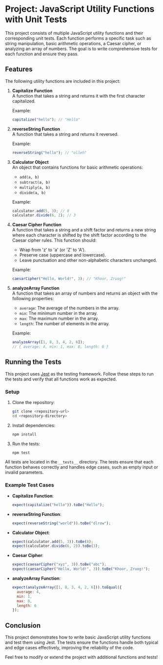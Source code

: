 # Project: JavaScript Utility Functions with Unit Tests

This project consists of multiple JavaScript utility functions and their corresponding unit tests. Each function performs a specific task such as string manipulation, basic arithmetic operations, a Caesar cipher, or analyzing an array of numbers. The goal is to write comprehensive tests for each function and ensure they pass.

## Features

The following utility functions are included in this project:

1. **Capitalize Function**  
   A function that takes a string and returns it with the first character capitalized.
   
   Example:
   ```javascript
   capitalize("hello"); // "Hello"
   ```

2. **reverseString Function**  
   A function that takes a string and returns it reversed.
   
   Example:
   ```javascript
   reverseString("hello"); // "olleh"
   ```

3. **Calculator Object**  
   An object that contains functions for basic arithmetic operations:
   - `add(a, b)`  
   - `subtract(a, b)`  
   - `multiply(a, b)`  
   - `divide(a, b)`  

   Example:
   ```javascript
   calculator.add(5, 3); // 8
   calculator.divide(6, 2); // 3
   ```

4. **Caesar Cipher Function**  
   A function that takes a string and a shift factor and returns a new string where each character is shifted by the shift factor according to the Caesar cipher rules. This function should:
   - Wrap from 'z' to 'a' (or 'Z' to 'A').
   - Preserve case (uppercase and lowercase).
   - Leave punctuation and other non-alphabetic characters unchanged.
   
   Example:
   ```javascript
   caesarCipher("Hello, World!", 3); // "Khoor, Zruog!"
   ```

5. **analyzeArray Function**  
   A function that takes an array of numbers and returns an object with the following properties:
   - `average`: The average of the numbers in the array.
   - `min`: The minimum number in the array.
   - `max`: The maximum number in the array.
   - `length`: The number of elements in the array.
   
   Example:
   ```javascript
   analyzeArray([1, 8, 3, 4, 2, 6]); 
   // { average: 4, min: 1, max: 8, length: 6 }
   ```

## Running the Tests

This project uses [Jest](https://jestjs.io/) as the testing framework. Follow these steps to run the tests and verify that all functions work as expected.

### Setup

1. Clone the repository:
   ```bash
   git clone <repository-url>
   cd <repository-directory>
   ```

2. Install dependencies:
   ```bash
   npm install
   ```

3. Run the tests:
   ```bash
   npm test
   ```

All tests are located in the `__tests__` directory. The tests ensure that each function behaves correctly and handles edge cases, such as empty input or invalid parameters.

### Example Test Cases

- **Capitalize Function**: 
  ```javascript
  expect(capitalize("hello")).toBe("Hello");
  ```

- **reverseString Function**: 
  ```javascript
  expect(reverseString("world")).toBe("dlrow");
  ```

- **Calculator Object**: 
  ```javascript
  expect(calculator.add(5, 3)).toBe(8);
  expect(calculator.divide(6, 2)).toBe(3);
  ```

- **Caesar Cipher**: 
  ```javascript
  expect(caesarCipher("xyz", 3)).toBe("abc");
  expect(caesarCipher("Hello, World!", 3)).toBe("Khoor, Zruog!");
  ```

- **analyzeArray Function**: 
  ```javascript
  expect(analyzeArray([1, 8, 3, 4, 2, 6])).toEqual({
    average: 4,
    min: 1,
    max: 8,
    length: 6
  });
  ```

## Conclusion

This project demonstrates how to write basic JavaScript utility functions and test them using Jest. The tests ensure the functions handle both typical and edge cases effectively, improving the reliability of the code.

Feel free to modify or extend the project with additional functions and tests!